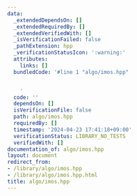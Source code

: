 ```yaml
---
data:
  _extendedDependsOn: []
  _extendedRequiredBy: []
  _extendedVerifiedWith: []
  _isVerificationFailed: false
  _pathExtension: hpp
  _verificationStatusIcon: ':warning:'
  attributes:
    links: []
  bundledCode: '#line 1 "algo/imos.hpp"


    '
  code: ''
  dependsOn: []
  isVerificationFile: false
  path: algo/imos.hpp
  requiredBy: []
  timestamp: '2024-04-23 17:41:18+09:00'
  verificationStatus: LIBRARY_NO_TESTS
  verifiedWith: []
documentation_of: algo/imos.hpp
layout: document
redirect_from:
- /library/algo/imos.hpp
- /library/algo/imos.hpp.html
title: algo/imos.hpp
---
```


